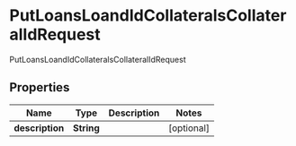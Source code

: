 

# PutLoansLoandIdCollateralsCollateralIdRequest

PutLoansLoandIdCollateralsCollateralIdRequest

## Properties

| Name | Type | Description | Notes |
|------------ | ------------- | ------------- | -------------|
|**description** | **String** |  |  [optional] |



